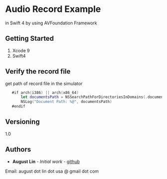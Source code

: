 # Audio Record Example 
in Swift 4 by using AVFoundation Framework


## Getting Started

1. Xcode 9
2. Swift4

## Verify the record file
get path of record file in the simulator
```swift
   #if arch(i386) || arch(x86_64)
       let documentsPath = NSSearchPathForDirectoriesInDomains(.documentDirectory, .userDomainMask, true)[0] as! NSString
       NSLog("Document Path: %@", documentsPath)
   #endif
```
## Versioning

1.0

## Authors

* **August Lin** - *Initial work* - [github](https://github.com/AugustAtSeattle/)

Email: august dot lin dot usa @ gmail dot com
